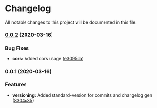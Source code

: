 # Changelog

All notable changes to this project will be documented in this file.
### [0.0.2](https://github.com/DataHearth/RBNB-BACK/compare/v0.0.1...v0.0.2) (2020-03-16)


### Bug Fixes

* **cors:** Added cors usage ([e3095da](https://github.com/DataHearth/RBNB-BACK/commit/e3095daa73fccb41ecde01e639e5e9181c814313))

### 0.0.1 (2020-03-16)


### Features

* **versioning:** Added standard-version for commits and changelog gen ([8304c35](https://github.com/DataHearth/RBNB-BACK/commit/8304c3506d627aca7c8cf81fe6c0585bf023b081))
